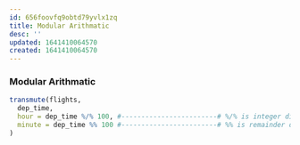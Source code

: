 ```yaml
---
id: 656foovfq9obtd79yvlx1zq
title: Modular Arithmatic
desc: ''
updated: 1641410064570
created: 1641410064570
---
```



### Modular Arithmatic

```r
transmute(flights,
  dep_time,
  hour = dep_time %/% 100, #------------------------# %/% is integer division
  minute = dep_time %% 100 #------------------------# %% is remainder division
)
```
